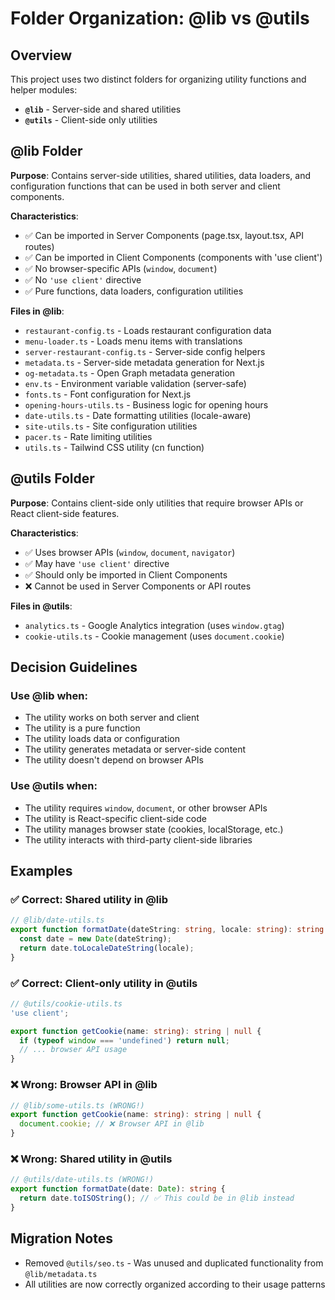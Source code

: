# Folder Organization: @lib vs @utils

## Overview

This project uses two distinct folders for organizing utility functions and helper modules:

- **`@lib`** - Server-side and shared utilities
- **`@utils`** - Client-side only utilities

## @lib Folder

**Purpose**: Contains server-side utilities, shared utilities, data loaders, and configuration functions that can be used in both server and client components.

**Characteristics**:
- ✅ Can be imported in Server Components (page.tsx, layout.tsx, API routes)
- ✅ Can be imported in Client Components (components with 'use client')
- ✅ No browser-specific APIs (`window`, `document`)
- ✅ No `'use client'` directive
- ✅ Pure functions, data loaders, configuration utilities

**Files in @lib**:
- `restaurant-config.ts` - Loads restaurant configuration data
- `menu-loader.ts` - Loads menu items with translations
- `server-restaurant-config.ts` - Server-side config helpers
- `metadata.ts` - Server-side metadata generation for Next.js
- `og-metadata.ts` - Open Graph metadata generation
- `env.ts` - Environment variable validation (server-safe)
- `fonts.ts` - Font configuration for Next.js
- `opening-hours-utils.ts` - Business logic for opening hours
- `date-utils.ts` - Date formatting utilities (locale-aware)
- `site-utils.ts` - Site configuration utilities
- `pacer.ts` - Rate limiting utilities
- `utils.ts` - Tailwind CSS utility (cn function)

## @utils Folder

**Purpose**: Contains client-side only utilities that require browser APIs or React client-side features.

**Characteristics**:
- ✅ Uses browser APIs (`window`, `document`, `navigator`)
- ✅ May have `'use client'` directive
- ✅ Should only be imported in Client Components
- ❌ Cannot be used in Server Components or API routes

**Files in @utils**:
- `analytics.ts` - Google Analytics integration (uses `window.gtag`)
- `cookie-utils.ts` - Cookie management (uses `document.cookie`)

## Decision Guidelines

### Use @lib when:
- The utility works on both server and client
- The utility is a pure function
- The utility loads data or configuration
- The utility generates metadata or server-side content
- The utility doesn't depend on browser APIs

### Use @utils when:
- The utility requires `window`, `document`, or other browser APIs
- The utility is React-specific client-side code
- The utility manages browser state (cookies, localStorage, etc.)
- The utility interacts with third-party client-side libraries

## Examples

### ✅ Correct: Shared utility in @lib
```typescript
// @lib/date-utils.ts
export function formatDate(dateString: string, locale: string): string {
  const date = new Date(dateString);
  return date.toLocaleDateString(locale);
}
```

### ✅ Correct: Client-only utility in @utils
```typescript
// @utils/cookie-utils.ts
'use client';

export function getCookie(name: string): string | null {
  if (typeof window === 'undefined') return null;
  // ... browser API usage
}
```

### ❌ Wrong: Browser API in @lib
```typescript
// @lib/some-utils.ts (WRONG!)
export function getCookie(name: string): string | null {
  document.cookie; // ❌ Browser API in @lib
}
```

### ❌ Wrong: Shared utility in @utils
```typescript
// @utils/date-utils.ts (WRONG!)
export function formatDate(date: Date): string {
  return date.toISOString(); // ✅ This could be in @lib instead
}
```

## Migration Notes

- Removed `@utils/seo.ts` - Was unused and duplicated functionality from `@lib/metadata.ts`
- All utilities are now correctly organized according to their usage patterns

